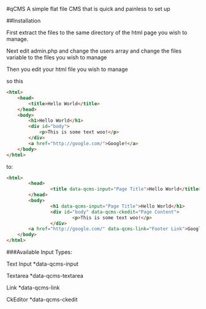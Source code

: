 #qCMS
A simple flat file CMS that is quick and painless to set up

##Installation

First extract the files to the same directory of the html page you wish to manage. 

Next edit admin.php and change the users array and change the files variable to the files you wish to manage

Then you edit your html file you wish to manage

so this 
```html
<html>
	<head>
		<title>Hello World</title>
	</head>
	<body>
		<h1>Hello World</h1>
		<div id="body">
			<p>This is some text woo!</p>
		</div>
		<a href="http://google.com/">Google!</a>	
	</body>
</html>
```
to:
```html
<html>
        <head>
                <title data-qcms-input="Page Title">Hello World</title>
        </head>
        <body>
                <h1 data-qcms-input="Page Title">Hello World</h1>
                <div id="body" data-qcms-ckedit="Page Content">
                        <p>This is some text woo!</p>
                </div>
		<a href="http://google.com/" data-qcms-link="Footer Link">Google!</a>
	</body>
</html>
```

###Available Input Types:

Text Input
*data-qcms-input

Textarea
*data-qcms-textarea

Link
*data-qcms-link

CkEditor
*data-qcms-ckedit
